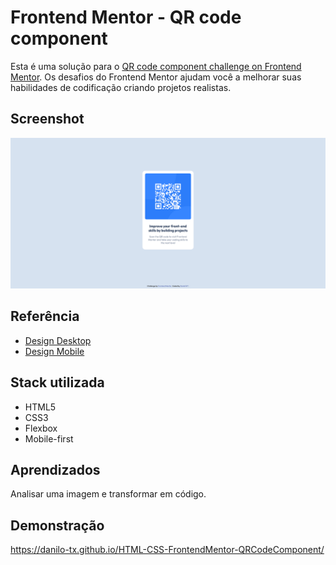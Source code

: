 # Frontend Mentor - QR code component

Esta é uma solução para o [QR code component challenge on Frontend Mentor](https://www.frontendmentor.io/challenges/qr-code-component-iux_sIO_H). Os desafios do Frontend Mentor ajudam você a melhorar suas habilidades de codificação criando projetos realistas. 

## Screenshot

![](./screenshot.png)

## Referência

 - [Design Desktop](![](./design/desktop-design.jpg))
 - [Design Mobile](![](./design/mobile-design.jpg))

## Stack utilizada

- HTML5 
- CSS3
- Flexbox
- Mobile-first

## Aprendizados

Analisar uma imagem e transformar em código. 

## Demonstração

https://danilo-tx.github.io/HTML-CSS-FrontendMentor-QRCodeComponent/